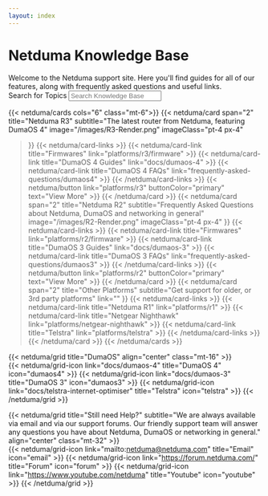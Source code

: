 ```yaml
---
layout: index
---
```


<!-- markdownlint-disable-next-line MD041 -->
<div class="my-16 container mx-auto max-w-screen-sm text-center flex flex-col gap-4">
  <h1 class="text-5xl tracking-wide">Netduma Knowledge Base</h1>
  <div class="text-text-secondary tracking-wide">Welcome to the Netduma support site. Here you'll find guides for all of our features, along with frequently asked questions and useful links.</div>
</div>


<div class="text-center flex flex-col items-center gap-4 my-16">
  <label for="search" class="text-2xl font-semibold tracking-wide">Search for Topics</label>
 <input class="max-w-xl w-full rounded-md grow py-2 px-3 shadow-sm focus:outline-none" placeholder="Search Knowledge Base" type="text" name="search"/>
</div>

{{< netduma/cards cols="6" class="mt-6">}}
  {{< netduma/card
    span="2" 
    title="Netduma R3" 
    subtitle="The latest router from Netduma, featuring DumaOS 4" 
    image="/images/R3-Render.png"
    imageClass="pt-4 px-4"
  >}}
    {{< netduma/card-links >}}
      {{< netduma/card-link title="Firmwares" link="platforms/r3/firmware" >}}
      {{< netduma/card-link title="DumaOS 4 Guides" link="docs/dumaos-4" >}}
      {{< netduma/card-link title="DumaOS 4 FAQs" link="frequently-asked-questions/dumaos4" >}}
    {{< /netduma/card-links >}}
    {{< netduma/button link="platforms/r3" buttonColor="primary" text="View More" >}}
  {{< /netduma/card >}}
  {{< netduma/card
    span="2" 
    title="Netduma R2" 
    subtitle="Frequently Asked Questions about Netduma, DumaOS and networking in general"
    image="/images/R2-Render.png"
    imageClass="pt-4 px-4"
  >}}
    {{< netduma/card-links >}}
      {{< netduma/card-link title="Firmwares" link="platforms/r2/firmware" >}}
      {{< netduma/card-link title="DumaOS 3 Guides" link="docs/dumaos-3" >}}
      {{< netduma/card-link title="DumaOS 3 FAQs" link="frequently-asked-questions/dumaos3" >}}
    {{< /netduma/card-links >}}
    {{< netduma/button link="platforms/r2" buttonColor="primary" text="View More" >}}
  {{< /netduma/card >}}
  {{< netduma/card
    span="2" 
    title="Other Platforms" 
    subtitle="Get support for older, or 3rd party platforms" 
    link=""
  >}}
    {{< netduma/card-links >}}
      {{< netduma/card-link title="Netduma R1" link="platforms/r1" >}}
      {{< netduma/card-link title="Netgear Nighthawk" link="platforms/netgear-nighthawk" >}}
      {{< netduma/card-link title="Telstra" link="platforms/telstra" >}}
    {{< /netduma/card-links >}}
  {{< /netduma/card >}}
{{< /netduma/cards >}}

{{< netduma/grid title="DumaOS" align="center" class="mt-16" >}}  
  {{< netduma/grid-icon link="docs/dumaos-4" title="DumaOS 4" icon="dumaos4" >}}
  {{< netduma/grid-icon link="docs/dumaos-3" title="DumaOS 3" icon="dumaos3" >}}
  {{< netduma/grid-icon link="docs/telstra-internet-optimiser" title="Telstra" icon="telstra" >}}
{{< /netduma/grid >}}

{{< netduma/grid title="Still need Help?" subtitle="We are always available via email and via our support forums. Our friendly support team will answer any questions you have about Netduma, DumaOS or networking in general." align="center" class="mt-32" >}}  
  {{< netduma/grid-icon link="mailto:netduma@netduma.com" title="Email" icon="email" >}}
  {{< netduma/grid-icon link="https://forum.netduma.com/" title="Forum" icon="forum" >}}
  {{< netduma/grid-icon link="https://www.youtube.com/netduma" title="Youtube" icon="youtube" >}}
{{< /netduma/grid >}}
